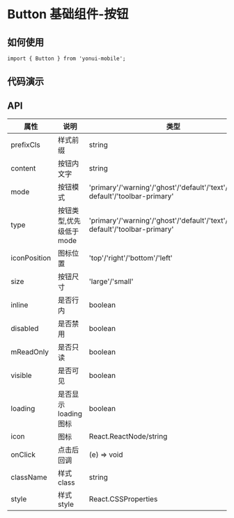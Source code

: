 # Button 基础组件-按钮
## 如何使用

```
import { Button } from 'yonui-mobile';

```

## 代码演示


## API

属性 | 说明 | 类型 | 默认值 | 必选
----|-----|------|------|------
prefixCls | 样式前缀 | string | 'mdf-button' | false
content | 按钮内文字 | string | '' | false
mode | 按钮模式 | 'primary'/'warning'/'ghost'/'default'/'text'/'toolbar-default'/'toolbar-primary' | 无 | false
type | 按钮类型,优先级低于mode | 'primary'/'warning'/'ghost'/'default'/'text'/'toolbar-default'/'toolbar-primary' | 'toolbar-primary' | false
iconPosition | 图标位置 | 'top'/'right'/'bottom'/'left' | 'left' | false
size | 按钮尺寸 | 'large'/'small' | 'small' | false
inline | 是否行内 | boolean | false | false
disabled | 是否禁用 | boolean | false | false
mReadOnly | 是否只读 | boolean | false | false
visible | 是否可见 | boolean | true | false
loading | 是否显示loading图标 | boolean | false | false
icon | 图标 | React.ReactNode/string | string | null | false
onClick | 点击后回调 | (e) => void | 无 | false
className| 样式class | string | 无 | false
style | 样式style | React.CSSProperties | 无 | false
